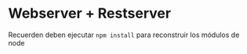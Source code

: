 # Webserver + Restserver

Recuerden deben ejecutar ```npm install``` para reconstruir los módulos de node
